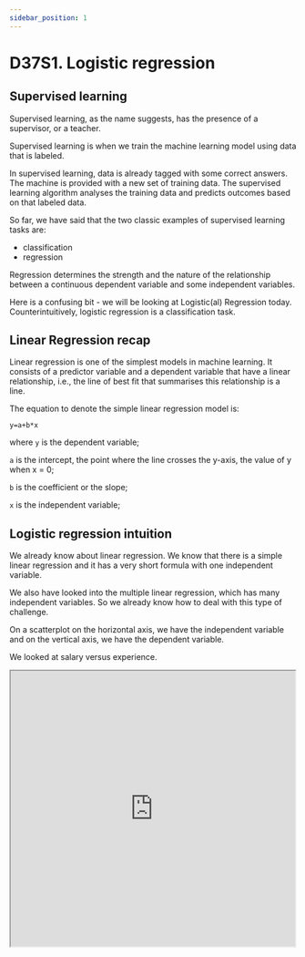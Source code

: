 ```yaml
---
sidebar_position: 1
---
```


# D37S1. Logistic regression

## Supervised learning

Supervised learning, as the name suggests, has the presence of a supervisor, or a teacher.

Supervised learning is when we train the machine learning model using data that is labeled.

In supervised learning, data is already tagged with some correct answers. The machine is provided with a new set of training data. The supervised learning algorithm analyses the training data and predicts outcomes based on that labeled data.

So far, we have said that the two classic examples of supervised learning tasks are:

- classification
- regression

Regression determines the strength and the nature of the relationship between a continuous dependent variable and some independent variables.

Here is a confusing bit - we will be looking at Logistic(al) Regression today. Counterintuitively, logistic regression is a classification task.

## Linear Regression recap

Linear regression is one of the simplest models in machine learning. It consists of a predictor variable and a dependent variable that have a linear relationship, i.e., the line of best fit that summarises this relationship is a line.

The equation to denote the simple linear regression model is:

```text
y=a+b*x
```

where `y` is the dependent variable;

`a` is the intercept, the point where the line crosses the y-axis, the value of y when x = 0;

`b` is the coefficient or the slope;

`x` is the independent variable;

## Logistic regression intuition

We already know about linear regression. We know that there is a simple linear regression and it has a very short formula with one independent
variable.

We also have looked into the multiple linear regression, which has many independent variables. So we already know how to deal with this type of challenge.

On a scatterplot on the horizontal axis, we have the independent variable and on the vertical axis, we have the dependent variable.

We looked at salary versus experience.

<iframe title="Embedded cell output" src="https://embed.deepnote.com/3d592098-36ec-465f-939f-2c422a25e8db/199c9cbc-e714-479b-8c48-d1a79c749348/00012-3d285658-583d-41e9-8ab2-e7046f0ea648?height=484" height="484" width="500"/>

How do we create a model here? We use a simple linear regression.

It puts a line through our data and that line is modeling our observations so we forecast things and compare our actual observations to our model.

But what if your company sends out email offers to customers with a proposal to buy some products. They send out an offer in the email to a lot of customers to purchase certain products.

They have records of customer age and also there is a variable whether or not the customer used the offer.

<iframe title="Embedded cell output" src="https://embed.deepnote.com/291e2f34-4820-4156-bf66-22e9fd45eddd/ad230226-ca88-4a27-bc54-bc45b1c7dd59/42aa24c28e484be3b9a49aa02a886954?height=504" height="504" width="500"/>

Intuitively, we can see that there is some sort of correlation.

We can see that the observations on the bottom, there are a bit more to the left.

So can we somehow model this? We can model the probability of answers and the line we can use is below:

<iframe title="Embedded cell output" src="https://embed.deepnote.com/291e2f34-4820-4156-bf66-22e9fd45eddd/ad230226-ca88-4a27-bc54-bc45b1c7dd59/f18bdce6554b4ee1a907f93a539b9dc2?height=478" height="478" width="500"/>

## Feature Scaling

Feature scaling is a method used to normalize the range of independent variables or features of data. In data processing, it is also known as data normalization and is generally performed during the data preprocessing step. Just to give you an example — if you have multiple independent variables like age, salary, and height; With their range as (18–100 Years), (25,000–75,000 Euros), and (1–2 Meters) respectively, feature scaling would help them all to be in the same range, for example- centered around 0 or in the range (0,1) depending on the scaling technique.

In `sklearn` to scale features you can run:

```python
from sklearn.preprocessing import StandardScaler
sc = StandardScaler()
X_train = sc.fit_transform(X_train)
X_test = sc.transform(X_test)
```

## Deepnote - logistic regression in Python

Duplicate the Deepnote below, attempt the tasks.

[<img
    src="/img/icons/deepnote-logo.svg"
    alt="Deepnote link"
/>](https://deepnote.com/project/logistic-regrssion-KR4vNEggQVa_ZiLp_UXt3Q/%2Flogistic_regression.ipynb)

[Link to Deepnote](https://deepnote.com/project/logistic-regrssion-KR4vNEggQVa_ZiLp_UXt3Q/%2Flogistic_regression.ipynb)
